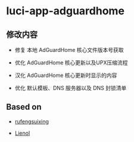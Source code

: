 # luci-app-adguardhome

## 修改内容

   - 修复 本地 AdGuardHome 核心文件版本号获取

   - 优化 AdGuardHome 核心更新以及UPX压缩流程

   - 汉化 AdGuardHome 核心更新时显示的内容

   - 优化 默认模板、DNS 服务器以及 DNS 封锁清单

## Based on

   - [rufengsuixing](https://github.com/rufengsuixing/luci-app-adguardhome)

   - [Lienol](https://github.com/Lienol)
